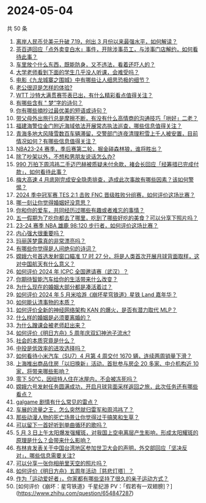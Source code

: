 # 2024-05-04

共 50 条

<!-- BEGIN ZHIHUVIDEO -->
<!-- 最后更新时间 Sat May 04 2024 00:03:53 GMT+0800 (China Standard Time) -->
1. [离岸人民币兑美元升破 7.19，创出 3 月份以来最强水平，如何解读？](https://www.zhihu.com/question/654842858)
1. [茶百道回应「点外卖变白水」事件，开除涉事员工，与涉事门店解约，如何看待此事？](https://www.zhihu.com/question/654857080)
1. [车里放个什么东西，既能防身，又不违法，看着还吓人的？](https://www.zhihu.com/question/632563155)
1. [大学老师看到下面的学生几乎没人听课，会难受吗？](https://www.zhihu.com/question/654487679)
1. [电影《九龙城寨之围城》中有哪些让人细思恐极的细节？](https://www.zhihu.com/question/654626473)
1. [老公很逗是怎样的体验?](https://www.zhihu.com/question/39642508)
1. [WTT 沙特大满贯赛签表已出，有什么精彩看点值得关注？](https://www.zhihu.com/question/654803432)
1. [有哪些含有 " 梦”字的诗句？](https://www.zhihu.com/question/598605536)
1. [你有哪些摘抄过最优美的短语或诗句？](https://www.zhihu.com/question/654843259)
1. [带父母外出旅行总是摩擦不断，有没有什么高情商的沟通技巧「哄好」二老？](https://www.zhihu.com/question/653430268)
1. [福建海警位金门附近海域依法开展常态执法巡查，哪些信息值得关注？](https://www.zhihu.com/question/654845981)
1. [青海多地大风降雪数百车辆滞留，交警部门连夜清理积雪上千人被安置，目前情况如何？有哪些信息值得关注？](https://www.zhihu.com/question/654878468)
1. [NBA23-24 赛季，季后赛第二轮，掘金碰森林狼，谁将胜出？](https://www.zhihu.com/question/654752333)
1. [除了吵架以外，不想和男朋友说话怎么办?](https://www.zhihu.com/question/651400797)
1. [990 万拍下周鸿祎二手迈巴赫被质疑未付余款，褚会长回应「经筹措已完成付款」，如何看待此事？](https://www.zhihu.com/question/654836354)
1. [梅大高速 4 月底刚完成安全隐患排查，造成此次事故有哪些因素？该如何警惕？](https://www.zhihu.com/question/654776117)
1. [2024 季中冠军赛 TES 2:1 击败 FNC 晋级胜败分组赛，如何评价这场比赛？](https://www.zhihu.com/question/654867744)
1. [哪一刻让你觉得婚姻好没意思？](https://www.zhihu.com/question/353414141)
1. [你和你的爱车，共同经历过哪些有趣或者难忘的事情？](https://www.zhihu.com/question/654583936)
1. [五一假期为了吃你都去了哪里，吃到了哪些好吃的美食？可以分享下照片吗？](https://www.zhihu.com/question/652240642)
1. [23-24 赛季 NBA 雄鹿 98:120 步行者，如何评价这场比赛？](https://www.zhihu.com/question/654824535)
1. [内心强大很重要吗？](https://www.zhihu.com/question/654622041)
1. [玛丽莲梦露真的非常漂亮吗？](https://www.zhihu.com/question/340362816)
1. [有哪些你觉得是人间绝句的诗词？](https://www.zhihu.com/question/287378875)
1. [嫦娥六号首选发射窗口瞄准 17 时 27 分，将是人类首次开展月球背面取样，这对中国航天有什么意义？](https://www.zhihu.com/question/654475920)
1. [如何评价 2024 年 ICPC 全国邀请赛（武汉）？](https://www.zhihu.com/question/648600132)
1. [你期待智能汽车给你的生活带来什么改变？](https://www.zhihu.com/question/634428919)
1. [为什么现在的婚姻大部分都是凑活着过？](https://www.zhihu.com/question/654569268)
1. [如何评价 2024 年 5 月米哈游《崩坏星穹铁道》星铁 Land 嘉年华？](https://www.zhihu.com/question/654780736)
1. [如何能认清事物的本质？](https://www.zhihu.com/question/646940253)
1. [如何评价全新的神经网络架构 KAN 的爆火，是否有潜力取代 MLP？](https://www.zhihu.com/question/654782350)
1. [什么样的婚姻是必须要离婚的？](https://www.zhihu.com/question/320021757)
1. [为什么蹭课会被老师赶出来？](https://www.zhihu.com/question/355822061)
1. [如何评价《明日方舟》5 周年庆双幻神池子流水?](https://www.zhihu.com/question/654756365)
1. [社会的本质究竟是什么？](https://www.zhihu.com/question/499152042)
1. [中投是低效率的进攻选择吗？](https://www.zhihu.com/question/24888399)
1. [如何看待小米汽车（SU7）4 月第 4 周交付 1670 辆，连续两周销量下滑？](https://www.zhihu.com/question/654606692)
1. [上海推出商品住房「以旧换新」活动，首批参与房企 20 多家、中介机构近 10 家，将带来哪些影响？](https://www.zhihu.com/question/654838971)
1. [零下 50℃，因纽特人住在冰屋内，不会被冻死吗？](https://www.zhihu.com/question/653834143)
1. [嫦娥六号发射任务圆满成功，开启月球背面采样返回之旅，此次任务还有哪些看点？](https://www.zhihu.com/question/654834175)
1. [galgame 剧情有什么常见的雷点？](https://www.zhihu.com/question/653263131)
1. [车展的流量之王，怎么突然就归雷军和周鸿祎了？](https://www.zhihu.com/question/654073588)
1. [那些动漫人物的死亡场景让你觉得过于搞笑和生草？](https://www.zhihu.com/question/435629734)
1. [可以留下一首好听到单曲循环的歌吗？](https://www.zhihu.com/question/650111245)
1. [5 月 3 日上午太阳爆发强耀斑，对我国上空电离层产生影响，形成太阳耀斑的原理是什么？会带来什么影响？](https://www.zhihu.com/question/654851790)
1. [布林肯发表关于中国台湾地区参加世卫大会的声明，外交部回应「坚决反对」，哪些信息需要关注?](https://www.zhihu.com/question/654783784)
1. [可以分享一张你相册里天空的照片吗？](https://www.zhihu.com/question/647127430)
1. [如何评价《明日方舟》五周年活动［慈悲灯塔］？](https://www.zhihu.com/question/654694845)
1. [作为「运动爱好者」，你家都有哪些坚持了很久的亲子运动方式？](https://www.zhihu.com/question/653432635)
1. [如何评价《崩坏：星穹铁道》千星纪游 PV：「假若有一双翅膀]？](https://www.zhihu.com/question/654847287)
<!-- END ZHIHUVIDEO -->
